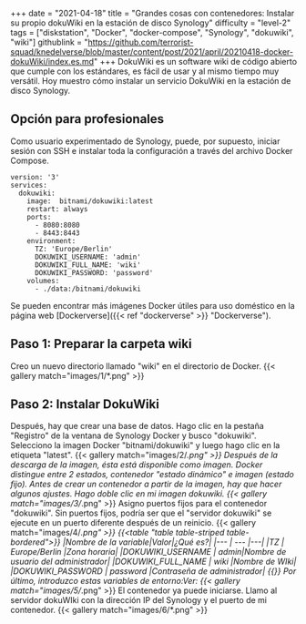 +++
date = "2021-04-18"
title = "Grandes cosas con contenedores: Instalar su propio dokuWiki en la estación de disco Synology"
difficulty = "level-2"
tags = ["diskstation", "Docker", "docker-compose", "Synology", "dokuwiki", "wiki"]
githublink = "https://github.com/terrorist-squad/knedelverse/blob/master/content/post/2021/april/20210418-docker-dokuWiki/index.es.md"
+++
DokuWiki es un software wiki de código abierto que cumple con los estándares, es fácil de usar y al mismo tiempo muy versátil. Hoy muestro cómo instalar un servicio DokuWiki en la estación de disco Synology.
## Opción para profesionales
Como usuario experimentado de Synology, puede, por supuesto, iniciar sesión con SSH e instalar toda la configuración a través del archivo Docker Compose.
```
version: '3'
services:
  dokuwiki:
    image:  bitnami/dokuwiki:latest
    restart: always
    ports:
      - 8080:8080
      - 8443:8443
    environment:
      TZ: 'Europe/Berlin'
      DOKUWIKI_USERNAME: 'admin'
      DOKUWIKI_FULL_NAME: 'wiki'
      DOKUWIKI_PASSWORD: 'password'
    volumes:
      - ./data:/bitnami/dokuwiki

```
Se pueden encontrar más imágenes Docker útiles para uso doméstico en la página web [Dockerverse]({{< ref "dockerverse" >}} "Dockerverse").
## Paso 1: Preparar la carpeta wiki
Creo un nuevo directorio llamado "wiki" en el directorio de Docker.
{{< gallery match="images/1/*.png" >}}

## Paso 2: Instalar DokuWiki
Después, hay que crear una base de datos. Hago clic en la pestaña "Registro" de la ventana de Synology Docker y busco "dokuwiki". Selecciono la imagen Docker "bitnami/dokuwiki" y luego hago clic en la etiqueta "latest".
{{< gallery match="images/2/*.png" >}}
Después de la descarga de la imagen, ésta está disponible como imagen. Docker distingue entre 2 estados, contenedor "estado dinámico" e imagen (estado fijo). Antes de crear un contenedor a partir de la imagen, hay que hacer algunos ajustes. Hago doble clic en mi imagen dokuwiki.
{{< gallery match="images/3/*.png" >}}
Asigno puertos fijos para el contenedor "dokuwiki". Sin puertos fijos, podría ser que el "servidor dokuwiki" se ejecute en un puerto diferente después de un reinicio.
{{< gallery match="images/4/*.png" >}}
{{<table "table table-striped table-bordered">}}
|Nombre de la variable|Valor|¿Qué es?|
|--- | --- |---|
|TZ	| Europe/Berlin	|Zona horaria|
|DOKUWIKI_USERNAME	| admin|Nombre de usuario del administrador|
|DOKUWIKI_FULL_NAME |	wiki	|Nombre de WIki|
|DOKUWIKI_PASSWORD	| password	|Contraseña de administrador|
{{</table>}}
Por último, introduzco estas variables de entorno:Ver:
{{< gallery match="images/5/*.png" >}}
El contenedor ya puede iniciarse. Llamo al servidor dokuWIki con la dirección IP del Synology y el puerto de mi contenedor.
{{< gallery match="images/6/*.png" >}}

